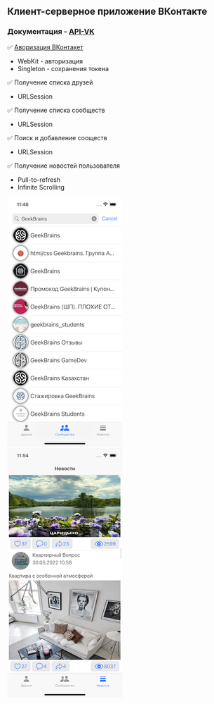 ## **Клиент-серверное приложение ВКонтакте**
### Документация - [API-VK](https://dev.vk.com)
:white_check_mark: [Аворизация ВКонтакет](https://vk.com/)
  + WebKit - авторизация
  + Singleton - cохранения токена 

:white_check_mark: Получение списка друзей
  + URLSession

:white_check_mark: Получение списка сообществ
  + URLSession
  
:white_check_mark: Поиск и добавление сооществ
  + URLSession
  
:white_check_mark: Получение новостей пользователя
  + Pull-to-refresh
  + Infinite Scrolling

![Groups](https://github.com/ArturKondratev/VK-API/blob/main/screen/groups+.png?raw=true, "Groups") ![News](https://github.com/ArturKondratev/VK-API/blob/main/screen/news.png?raw=true, "News")
